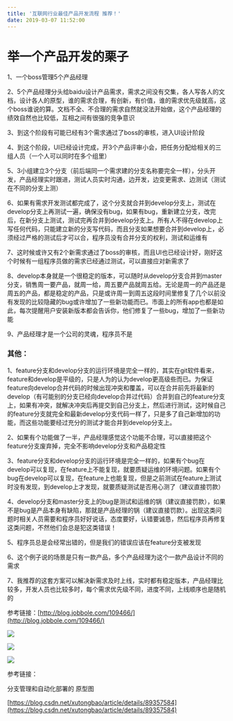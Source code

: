 ```yaml
---
title: '互联网行业最佳产品开发流程 推荐！'
date: 2019-03-07 11:52:00
---   
```

# 举一个产品开发的**栗子**

1、一个boss管理5个产品经理

2、5个产品经理分头给baidu设计产品需求，需求之间没有交集，各人写各人的文档，设计各人的原型，谁的需求合理，有创新，有价值，谁的需求优先级就高，这个boss谁说的算。文档不全、不合理的需求自然就没法开始做，这个产品经理的绩效自然也比较低，互相之间有很强的竞争意识

3、到这个阶段有可能已经有3个需求通过了boss的审核，进入UI设计阶段

4、到这个阶段，UI已经设计完成，开3个产品评审小会，把任务分配给相关的三组人员（一个人可以同时在多个组里）

5、3小组建立3个分支（前后端同一个需求建的分支名称要完全一样），分头开发，产品经理实时跟进，测试人员实时沟通，边开发，边变更需求、边测试（测试在不同的分支上测）

6、如果有需求开发测试都完成了，这个分支就合并到develop分支上，测试在develop分支上再测试一遍，确保没有bug，如果有bug，重新建立分支，改完后，在新分支上测试，测试完再合并到develop分支上。所有人不得在develop上写任何代码，只能建立新的分支写代码，而且分支如果想要合并到develop上，必须经过严格的测试后才可以合，程序员没有合并分支的权利，测试和运维有

7、这时候或许又有2个新需求通过了boss的审核，而且UI也已经设计好，刚好这个时候有一组程序员做的需求已经通过测试，可以直接应对新需求了

8、develop本身就是一个很稳定的版本，可以随时从develop分支合并到master分支，销售周一要产品，就周一给，周五要产品就周五给。无论是周一的产品还是周五的产品，都是稳定的产品，只是或许周一到周五这段时间里修复了几个以前没有发现的比较隐藏的bug或许增加了一些新功能而已。市面上的所有app也都是如此，每次提醒用户安装新版本都会告诉你，他们修复了一些bug，增加了一些新功能

9、产品经理才是一个公司的灵魂，程序员不是

### 其他：

1、feature分支和develop分支的运行环境是完全一样的，其实在git软件看来，feature和develop是平级的，只是人为的认为develop更高级些而已。为保证feature向develop合并代码的时候出现冲突和覆盖，可以在合并前先将最新的develop（有可能别的分支已经向develop合并过代码）合并到自己的feature分支上，如果有冲突，就解决冲突后再提交到自己分支上，然后进行测试，这时候自己的feature分支就完全和最新develop分支代码一样了，只是多了自己新增加的功能，而这些功能要经过充分的测试才能合并到develop分支上。

2、如果有个功能做了一半，产品经理感觉这个功能不合理，可以直接把这个feature分支废弃掉，完全不影响develop分支和产品稳定性

3、feature分支和develop分支的运行环境是完全一样的，如果有个bug在develop可以复现，在feature上不能复现，就要质疑运维的环境问题。如果有个bug在develop可以复现，在feature上也能复现，但是之前测试在feature上测试时没有发现，到develop上才发现，就要质疑测试是否用心测了（建议直接罚款）

4、develop分支和master分支上的bug是测试和运维的锅（建议直接罚款），如果不是bug是产品本身有缺陷，那就是产品经理的锅（建议直接罚款）。出现这类问题时相关人员需要和程序员好好说话，态度要好，认错要诚恳，然后程序员再修复这类问题，不然他们会总是犯这类错误！

5、程序员总是会经常出错的，但是我们的错误应该在feature分支被发现

6、这个例子说的场景是只有一款产品，多个产品经理为这个一款产品设计不同的需求

7、我推荐的这套方案可以解决新需求及时上线，实时都有稳定版本，产品经理比较多，开发人员也比较多时，每个需求优先级不同，进度不同，上线顺序也是随机的

参考链接：[http://blog.jobbole.com/109466/](http://blog.jobbole.com/109466/)

![](https://img-blog.csdnimg.cn/20190307140555191.jpg)

![](https://img-blog.csdnimg.cn/20190307140611281.jpg)

![](https://img-blog.csdnimg.cn/20190307140629747.jpg)

参考链接：

分支管理和自动化部署的 原型图

[https://blog.csdn.net/xutongbao/article/details/89357584](https://blog.csdn.net/xutongbao/article/details/89357584)